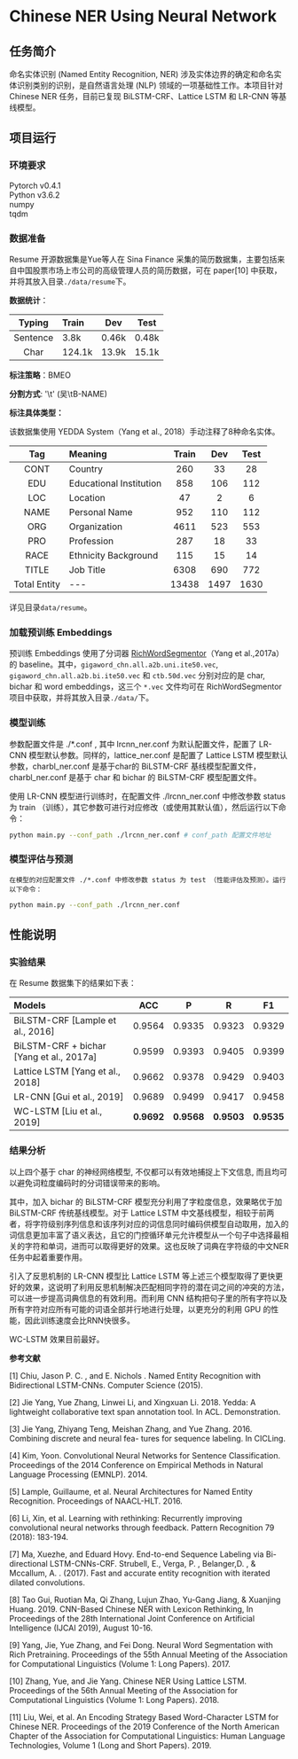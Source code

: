 # Chinese NER Using Neural Network

## 任务简介
命名实体识别 (Named Entity Recognition, NER) 涉及实体边界的确定和命名实体识别类别的识别，是自然语言处理 (NLP) 领域的一项基础性工作。本项目针对 Chinese NER 任务，目前已复现 BiLSTM-CRF、Lattice LSTM 和 LR-CNN 等基线模型。

## 项目运行

### 环境要求
Pytorch v0.4.1 </br>
Python v3.6.2 </br>
numpy </br>
tqdm </br>

### 数据准备

Resume 开源数据集是Yue等人在 Sina Finance 采集的简历数据集，主要包括来自中国股票市场上市公司的高级管理人员的简历数据，可在 paper[10] 中获取，并将其放入目录```./data/resume```下。

**数据统计**：

Typing| Train | Dev |Test
:-:|:-|:-:|:-:
Sentence  | 3.8k | 0.46k | 0.48k
Char   | 124.1k | 13.9k | 15.1k

**标注策略**：BMEO

**分割方式**: '\t' (吴\tB-NAME)  

**标注具体类型：**

该数据集使用 YEDDA System（Yang et al., 2018）手动注释了8种命名实体。

Tag | Meaning | Train | Dev |Test
:-:|:-|:-:|:-:|:-:
CONT | Country                  | 260 | 33  | 28
EDU  | Educational Institution  | 858 | 106 | 112
LOC  | Location                 | 47  | 2   | 6
NAME | Personal Name            | 952 | 110 | 112
ORG  | Organization             | 4611| 523 | 553
PRO  | Profession               | 287 | 18  | 33 
RACE | Ethnicity Background     | 115 | 15  | 14
TITLE| Job Title                | 6308| 690 | 772
Total Entity |---               |13438| 1497| 1630

详见目录```data/resume```。

### 加载预训练 Embeddings


预训练 Embeddings 使用了分词器 [RichWordSegmentor](https://github.com/jiesutd/RichWordSegmentor)（Yang et al.,2017a）的 baseline。其中，```gigaword_chn.all.a2b.uni.ite50.vec```, ```gigaword_chn.all.a2b.bi.ite50.vec``` 和 ```ctb.50d.vec``` 分别对应的是 char, bichar 和 word embeddings，这三个 ```*.vec``` 文件均可在 RichWordSegmentor 项目中获取，并将其放入目录```./data/```下。


### 模型训练

参数配置文件是 ./*.conf , 其中 lrcnn_ner.conf 为默认配置文件，配置了 LR-CNN 模型默认参数。同样的，lattice_ner.conf 是配置了 Lattice LSTM 模型默认参数，charbl_ner.conf 是基于char的 BiLSTM-CRF 基线模型配置文件， charbl_ner.conf 是基于 char 和 bichar 的 BiLSTM-CRF 模型配置文件。

使用 LR-CNN 模型进行训练时，在配置文件 ./lrcnn_ner.conf 中修改参数 status 为 train （训练），其它参数可进行对应修改（或使用其默认值），然后运行以下命令： 
``` bash
python main.py --conf_path ./lrcnn_ner.conf # conf_path 配置文件地址

```

### 模型评估与预测

    在模型的对应配置文件 ./*.conf 中修改参数 status 为 test （性能评估及预测）。运行以下命令：

``` bash
python main.py --conf_path ./lrcnn_ner.conf

```

## 性能说明

### 实验结果
在 Resume 数据集下的结果如下表：

Models | ACC | P | R |F1
:-|:-:|:-:|:-:|-
BiLSTM-CRF [Lample et al., 2016]            | 0.9564    | 0.9335    | 0.9323    | 0.9329
BiLSTM-CRF + bichar [Yang et al., 2017a]    | 0.9599    | 0.9393    | 0.9405    | 0.9399
Lattice LSTM [Yang et al., 2018]            | 0.9662    | 0.9378    | 0.9429    | 0.9403
LR-CNN [Gui et al., 2019]                   | 0.9689    | 0.9499    | 0.9417    | 0.9458 
WC-LSTM [Liu et al., 2019]                  | **0.9692**| **0.9568**| **0.9503**| **0.9535**

### 结果分析

以上四个基于 char 的神经网络模型, 不仅都可以有效地捕捉上下文信息, 而且均可以避免词粒度编码时的分词错误带来的影响。

其中，加入 bichar 的 BiLSTM-CRF 模型充分利用了字粒度信息，效果略优于加 BiLSTM-CRF 传统基线模型。对于 Lattice LSTM 中文基线模型，相较于前两者，将字符级别序列信息和该序列对应的词信息同时编码供模型自动取用，加入的词信息更加丰富了语义表达，且它的门控循环单元允许模型从一个句子中选择最相关的字符和单词，进而可以取得更好的效果。这也反映了词典在字符级的中文NER任务中起着重要作用。

引入了反思机制的 LR-CNN 模型比 Lattice LSTM 等上述三个模型取得了更快更好的效果，这说明了利用反思机制解决匹配相同字符的潜在词之间的冲突的方法，可以进一步提高词典信息的有效利用。而利用 CNN 结构把句子里的所有字符以及所有字符对应所有可能的词语全部并行地进行处理，以更充分的利用 GPU 的性能，因此训练速度会比RNN快很多。

WC-LSTM 效果目前最好。

**参考文献**

[1] Chiu, Jason P. C. , and E. Nichols . Named Entity Recognition with Bidirectional LSTM-CNNs. Computer Science (2015).

[2] Jie Yang, Yue Zhang, Linwei Li, and Xingxuan Li. 2018. Yedda: A lightweight collaborative text span annotation tool. In ACL. Demonstration.

[3] Jie Yang, Zhiyang Teng, Meishan Zhang, and Yue Zhang. 2016. Combining discrete and neural fea- tures for sequence labeling. In CICLing.

[4] Kim, Yoon. Convolutional Neural Networks for Sentence Classification. Proceedings of the 2014 Conference on Empirical Methods in Natural Language Processing (EMNLP). 2014.

[5] Lample, Guillaume, et al. Neural Architectures for Named Entity Recognition. Proceedings of NAACL-HLT. 2016.

[6] Li, Xin, et al. Learning with rethinking: Recurrently improving convolutional neural networks through feedback. Pattern Recognition 79 (2018): 183-194.

[7] Ma, Xuezhe, and Eduard Hovy. End-to-end Sequence Labeling via Bi-directional LSTM-CNNs-CRF.
Strubell, E., Verga, P. , Belanger,D. , & Mccallum, A. . (2017). Fast and accurate entity recognition with iterated dilated convolutions.

[8] Tao Gui, Ruotian Ma, Qi Zhang, Lujun Zhao, Yu-Gang Jiang, & Xuanjing Huang. 2019. CNN-Based Chinese NER with Lexicon Rethinking, In Proceedings of the 28th International Joint Conference on Artificial Intelligence (IJCAI 2019), August 10-16.

[9] Yang, Jie, Yue Zhang, and Fei Dong. Neural Word Segmentation with Rich Pretraining. Proceedings of the 55th Annual Meeting of the Association for Computational Linguistics (Volume 1: Long Papers). 2017.

[10] Zhang, Yue, and Jie Yang. Chinese NER Using Lattice LSTM. Proceedings of the 56th Annual Meeting of the Association for Computational Linguistics (Volume 1: Long Papers). 2018.

[11] Liu, Wei, et al. An Encoding Strategy Based Word-Character LSTM for Chinese NER. Proceedings of the 2019 Conference of the North American Chapter of the Association for Computational Linguistics: Human Language Technologies, Volume 1 (Long and Short Papers). 2019.